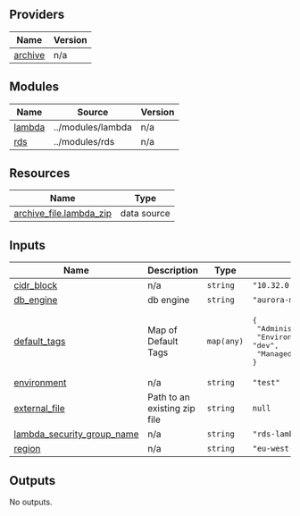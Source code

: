 <!-- BEGIN_TF_DOCS -->


## Providers

| Name | Version |
|------|---------|
| <a name="provider_archive"></a> [archive](#provider\_archive) | n/a |

## Modules

| Name | Source | Version |
|------|--------|---------|
| <a name="module_lambda"></a> [lambda](#module\_lambda) | ../modules/lambda | n/a |
| <a name="module_rds"></a> [rds](#module\_rds) | ../modules/rds | n/a |

## Resources

| Name | Type |
|------|------|
| [archive_file.lambda_zip](https://registry.terraform.io/providers/hashicorp/archive/latest/docs/data-sources/file) | data source |

## Inputs

| Name | Description | Type | Default | Required |
|------|-------------|------|---------|:--------:|
| <a name="input_cidr_block"></a> [cidr\_block](#input\_cidr\_block) | n/a | `string` | `"10.32.0.0/20"` | no |
| <a name="input_db_engine"></a> [db\_engine](#input\_db\_engine) | db engine | `string` | `"aurora-mysql"` | no |
| <a name="input_default_tags"></a> [default\_tags](#input\_default\_tags) | Map of Default Tags | `map(any)` | <pre>{<br/>  "Administrator": "Nihal Castelino",<br/>  "Environment": "dev",<br/>  "ManagedByTerraform": "True"<br/>}</pre> | no |
| <a name="input_environment"></a> [environment](#input\_environment) | n/a | `string` | `"test"` | no |
| <a name="input_external_file"></a> [external\_file](#input\_external\_file) | Path to an existing zip file | `string` | `null` | no |
| <a name="input_lambda_security_group_name"></a> [lambda\_security\_group\_name](#input\_lambda\_security\_group\_name) | n/a | `string` | `"rds-lambda-sg"` | no |
| <a name="input_region"></a> [region](#input\_region) | n/a | `string` | `"eu-west-2"` | no |

## Outputs

No outputs.
<!-- END_TF_DOCS -->